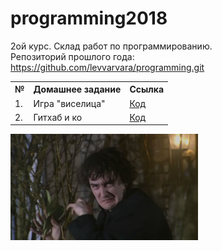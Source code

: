 # programming2018
2ой курс. Склад работ по программированию.  
Репозиторий прошлого года: https://github.com/levvarvara/programming.git

<table>
  <tr>
    <th>№</th>
    <th>Домашнее задание</th>
    <th>Ссылка</th>
  </tr>
  <tr>
    <td>1. <br> </td>
    <td>Игра "виселица" <br> </td>
    <td><a href="https://github.com/levvarvara/programming2018/tree/master/homework1">Код</a> </td>
  </tr>
  <tr>
    <td>2. <br> </td>
    <td>Гитхаб и ко <br> </td>
    <td><a href="https://github.com/levvarvara/programming2018/tree/master/homework2">Код</a> </td>
  </tr>
</table>
<img src="./pic.jpg" width="300" height="170">
